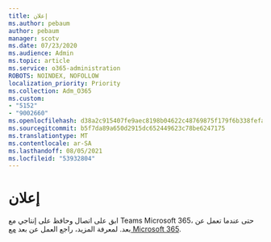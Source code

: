 ```yaml
---
title: إعلان
ms.author: pebaum
author: pebaum
manager: scotv
ms.date: 07/23/2020
ms.audience: Admin
ms.topic: article
ms.service: o365-administration
ROBOTS: NOINDEX, NOFOLLOW
localization_priority: Priority
ms.collection: Adm_O365
ms.custom:
- "5152"
- "9002660"
ms.openlocfilehash: d38a2c915407fe9aec8198b04622c48769875f179f6b338fefae79e6b6332f2c
ms.sourcegitcommit: b5f7da89a650d2915dc652449623c78be6247175
ms.translationtype: MT
ms.contentlocale: ar-SA
ms.lasthandoff: 08/05/2021
ms.locfileid: "53932804"
---
```

# <a name="announcement"></a>إعلان

ابق على اتصال وحافظ على إنتاجي مع Teams Microsoft 365، حتى عندما تعمل عن بعد. لمعرفة المزيد، راجع العمل عن بعد [مع Microsoft 365](https://aka.ms/remote-work).